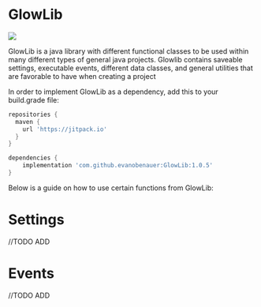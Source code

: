 # GlowLib
[![](https://jitpack.io/v/evanobenauer/GlowLib.svg)](https://jitpack.io/#evanobenauer/GlowLib)

GlowLib is a java library with different functional classes to be used within many different types of general java projects.
Glowlib contains saveable settings, executable events, different data classes, and general utilities that are favorable to have when creating a project

In order to implement GlowLib as a dependency, add this to your build.grade file:

```groovy
repositories {
  maven {
    url 'https://jitpack.io'
  }
}

dependencies {
    implementation 'com.github.evanobenauer:GlowLib:1.0.5'
}
```

Below is a guide on how to use certain functions from GlowLib:

# Settings
//TODO ADD
# Events
//TODO ADD


